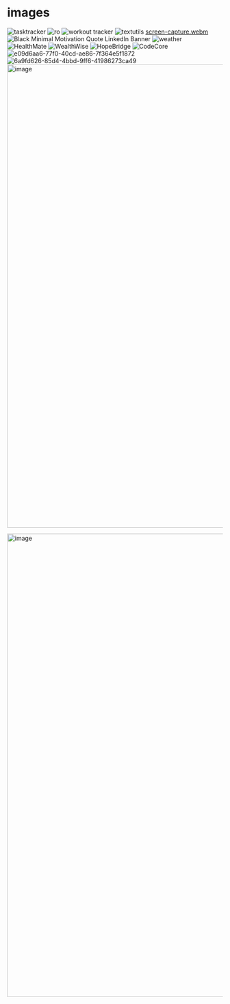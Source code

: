 # images

![tasktracker](https://github.com/noopurpose/images/assets/154831245/e768ad9d-f75d-42d6-a635-0fc982fd99a6)
![ro](https://github.com/noopurpose/images/assets/154831245/a8463230-cf7b-4711-bcb6-06c4cea3956d)
![workout tracker](https://github.com/noopurpose/images/assets/154831245/0859707c-db22-4b2d-8dec-9c118518c20d)
![textutils](https://github.com/noopurpose/images/assets/154831245/d952f266-e183-4ed6-a813-d820cfdc80ad)
[screen-capture.webm](https://github.com/noopurpose/images/assets/154831245/4916c080-d333-4c1f-a553-9866f7157fa2)
![Black Minimal Motivation Quote LinkedIn Banner](https://github.com/noopurpose/images/assets/154831245/4c5b5460-80d9-466d-b3af-ace540aec40b)
![weather](https://github.com/noopurpose/images/assets/154831245/2d8688a1-d23d-4e6a-949f-8844220dc8d5)
![HealthMate](https://github.com/user-attachments/assets/4ef68e02-71fe-45cd-86a5-8f7274a590c8)
![WealthWise](https://github.com/user-attachments/assets/208516b4-1aa3-49ea-a891-b300ac38e7fb)
![HopeBridge](https://github.com/user-attachments/assets/41325bd8-3221-4315-865f-3939356f1d3f)
![CodeCore](https://github.com/user-attachments/assets/968fea5c-afb5-40d6-9e33-026f79797e61)
![e09d6aa6-77f0-40cd-ae86-7f364e5f1872](https://github.com/user-attachments/assets/9a5db94b-e0b7-406a-85f9-54ef1574f9ca)
![6a9fd626-85d4-4bbd-9ff6-41986273ca49](https://github.com/user-attachments/assets/6298899c-8aa9-482a-ad75-3468a20393fa)
<img width="1920" height="1080" alt="image" src="https://github.com/user-attachments/assets/c454e619-1650-4329-bcff-5b85ced1f307" />

<img width="1920" height="1080" alt="image" src="https://github.com/user-attachments/assets/a009f34e-5c9d-4b5b-83de-1423dddc12cb" />


